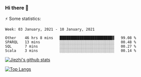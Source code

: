 ### Hi there 👋

⚡ Some statistics:

<!--START_SECTION:waka-->
```text
Week: 03 January, 2021 - 10 January, 2021

Other    46 hrs 8 mins   ████████████████████████▓   99.08 % 
SPARQL   13 mins         ░░░░░░░░░░░░░░░░░░░░░░░░░   00.48 % 
SQL      7 mins          ░░░░░░░░░░░░░░░░░░░░░░░░░   00.27 % 
Scala    3 mins          ░░░░░░░░░░░░░░░░░░░░░░░░░   00.14 % 
```
<!--END_SECTION:waka-->

[![Jiezhi's github stats](https://github-readme-stats.vercel.app/api?username=Jiezhi&show_icons=true)](https://github.com/Jiezhi/github-readme-stats)

[![Top Langs](https://github-readme-stats.vercel.app/api/top-langs/?username=Jiezhi&hide=javascript,html)](https://github.com/Jiezhi/github-readme-stats)
<!--
**Jiezhi/Jiezhi** is a ✨ _special_ ✨ repository because its `README.md` (this file) appears on your GitHub profile.

Here are some ideas to get you started:

- 🔭 I’m currently working on ...
- 🌱 I’m currently learning ...
- 👯 I’m looking to collaborate on ...
- 🤔 I’m looking for help with ...
- 💬 Ask me about ...
- 📫 How to reach me: ...
- 😄 Pronouns: ...
- ⚡ Fun fact: ...
-->

